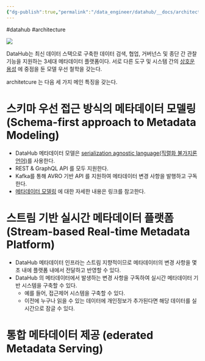```yaml
---
{"dg-publish":true,"permalink":"/data_engineer/datahub/__docs/architecture/datahub-architecture-overview/","dgPassFrontmatter":true,"noteIcon":"","created":"","updated":""}
---
```


#datahub #architecture


![](https://datahubproject.io/assets/images/datahub-architecture-30b34a888241e0780c72b7f618137fe4.png)

DataHub는 최신 데이터 스택으로 구축한 데이터 검색, 협업, 거버넌스 및 종단 간 관찰 기능을 지원하는 3세대 메타데이터 플랫폼이다. 서로 다른 도구 및 시스템 간의 [상호운용성](https://ko.wikipedia.org/wiki/상호운용성) 에 중점을 둔 모델 우선 철학을 갖는다.

architetcure 는 다음 세 가지 메인 특징을 갖는다.

# 스키마 우선 접근 방식의 메타데이터 모델링 (Schema-first approach to Metadata Modeling)

- DataHub 메타데이터 모델은 [serialization agnostic language(직렬화 불가지론 언어)](https://linkedin.github.io/rest.li/pdl_schema)를 사용한다.
- REST & GraphQL API 를 모두 지원한다.
- Kafka를 통해 AVRO 기반 API 를 지원하여 메타데이터 변경 사항을 발행하고 구독한다.
- [메타데이터 모델링](https://datahubproject.io/docs/metadata-modeling/metadata-model/) 에 대한 자세한 내용은 링크를 참고한다.

# 스트림 기반 실시간 메타데이터 플랫폼 (Stream-based Real-time Metadata Platform)

- DataHub 메타데이터 인프라는 스트림 지향적이므로 메타데이터의 변경 사항을 몇 초 내에 플랫폼 내에서 전달하고 반영할 수 있다.
- DataHub 의 메타데이터에서 발생하는 변경 사항을 구독하여 실시간 메타데이터 기반 시스템을 구축할 수 있다.
	- 예를 들어, 접근제어 시스템을 구축할 수 있다.
	- 이전에 누구나 읽을 수 있는 데이터에 개인정보가 추가된다면 해당 데이터를 실시간으로 잠글 수 있다.

# 통합 메타데이터 제공 (ederated Metadata Serving)